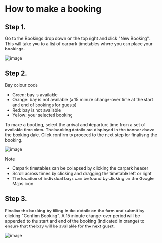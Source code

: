 # How to make a booking

## Step 1.

Go to the Bookings drop down on the top right and click "New Booking". This will take you to a list of carpark timetables where you can place your bookings.

![image](https://user-images.githubusercontent.com/88474382/135707657-8fda2644-628c-4d15-b846-d2ef928950d3.png)

## Step 2.

Bay colour code
- Green: bay is available
- Orange: bay is not available (a 15 minute change-over time at the start and end of bookings for guests)
- Red: bay is not available
- Yellow: your selected booking

To make a booking, select the arrival and departure time from a set of available time slots. The booking details are displayed in the banner above the booking date. Click confirm to proceed to the next step for finalising the booking.

![image](https://user-images.githubusercontent.com/88474382/135708640-c0285f09-67e7-4124-9ee3-eaed779ff3fe.png)

Note
- Carpark timetables can be collapsed by clicking the carpark header
- Scroll across times by clicking and dragging the timetable left or right
- The location of individual bays can be found by clicking on the Google Maps icon

## Step 3.

Finalise the booking by filling in the details on the form and submit by clicking "Confirm Booking". A 15 minute change-over period will be appended to the start and end of the booking (indicated in orange) to ensure that the bay will be available for the next guest.

![image](https://user-images.githubusercontent.com/88474382/135708871-efa4d15b-b1a1-408b-9956-e7cff9699379.png)

